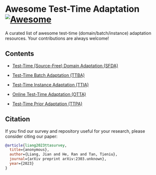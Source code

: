 # Awesome Test-Time Adaptation [![Awesome](https://awesome.re/badge.svg)](https://awesome.re)

A curated list of awesome test-time (domain/batch/instance) adaptation resources. Your contributions are always welcome!

## Contents
- [Test-Time (Source-Free) Domain Adaptation (SFDA)](./TTA-SFDA.md)

- [Test-Time Batch Adaptation (TTBA)](./TTA-TTBA.md/#Batch-level)

- [Test-Time Instance Adaptation (TTIA)](./TTA-TTBA.md/#Instance-level)

- [Online Test-Time Adaptation (OTTA)](./TTA-OTTA.md)

- [Test-Time Prior Adaptation (TTPA)](./TTA-TTPA.md)

## Citation
If you find our survey and repository useful for your research, please consider citing our paper:
```bibtex
@article{liang2023ttasurvey,
  title={anonymous},
  author={Liang, Jian and He, Ran and Tan, Tieniu},
  journal={arXiv preprint arXiv:2303.unknown},
  year={2023}
}
```